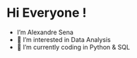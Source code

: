 # Hi Everyone !

- I’m Alexandre Sena
- 👀 I’m interested in Data Analysis
- 🌱 I’m currently coding in Python & SQL



<!---
Ceynnah/Ceynnah is a ✨ special ✨ repository because its `README.md` (this file) appears on your GitHub profile.
You can click the Preview link to take a look at your changes.
--->
